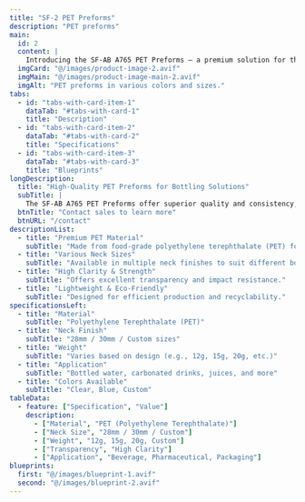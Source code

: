 ```yaml
---
title: "SF-2 PET Preforms"
description: "PET preforms"
main:
  id: 2
  content: |
    Introducing the SF-AB A765 PET Preforms – a premium solution for the plastic bottle industry. Designed for precision, clarity, and strength, these preforms ensure high-quality results for beverage, pharmaceutical, and packaging applications.
  imgCard: "@/images/product-image-2.avif"
  imgMain: "@/images/product-image-main-2.avif"
  imgAlt: "PET preforms in various colors and sizes."
tabs:
  - id: "tabs-with-card-item-1"
    dataTab: "#tabs-with-card-1"
    title: "Description"
  - id: "tabs-with-card-item-2"
    dataTab: "#tabs-with-card-2"
    title: "Specifications"
  - id: "tabs-with-card-item-3"
    dataTab: "#tabs-with-card-3"
    title: "Blueprints"
longDescription:
  title: "High-Quality PET Preforms for Bottling Solutions"
  subTitle: |
    The SF-AB A765 PET Preforms offer superior quality and consistency, making them an excellent choice for manufacturing plastic bottles across various industries. Engineered for durability, recyclability, and ease of processing, these preforms cater to a wide range of applications.
  btnTitle: "Contact sales to learn more"
  btnURL: "/contact"
descriptionList:
  - title: "Premium PET Material"
    subTitle: "Made from food-grade polyethylene terephthalate (PET) for safety and durability."
  - title: "Various Neck Sizes"
    subTitle: "Available in multiple neck finishes to suit different bottle designs."
  - title: "High Clarity & Strength"
    subTitle: "Offers excellent transparency and impact resistance."
  - title: "Lightweight & Eco-Friendly"
    subTitle: "Designed for efficient production and recyclability."
specificationsLeft:
  - title: "Material"
    subTitle: "Polyethylene Terephthalate (PET)"
  - title: "Neck Finish"
    subTitle: "28mm / 30mm / Custom sizes"
  - title: "Weight"
    subTitle: "Varies based on design (e.g., 12g, 15g, 20g, etc.)"
  - title: "Application"
    subTitle: "Bottled water, carbonated drinks, juices, and more"
  - title: "Colors Available"
    subTitle: "Clear, Blue, Custom"
tableData:
  - feature: ["Specification", "Value"]
    description:
      - ["Material", "PET (Polyethylene Terephthalate)"]
      - ["Neck Size", "28mm / 30mm / Custom"]
      - ["Weight", "12g, 15g, 20g, Custom"]
      - ["Transparency", "High Clarity"]
      - ["Application", "Beverage, Pharmaceutical, Packaging"]
blueprints:
  first: "@/images/blueprint-1.avif"
  second: "@/images/blueprint-2.avif"
---
```


